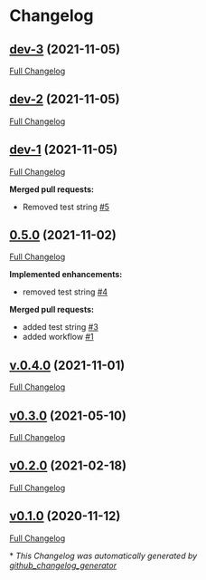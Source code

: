 # Changelog

## [dev-3](https://github.com/eike-hass/identity.rs/tree/dev-3) (2021-11-05)

[Full Changelog](https://github.com/eike-hass/identity.rs/compare/dev-2...dev-3)

## [dev-2](https://github.com/eike-hass/identity.rs/tree/dev-2) (2021-11-05)

[Full Changelog](https://github.com/eike-hass/identity.rs/compare/dev-1...dev-2)

## [dev-1](https://github.com/eike-hass/identity.rs/tree/dev-1) (2021-11-05)

[Full Changelog](https://github.com/eike-hass/identity.rs/compare/0.5.0...dev-1)

**Merged pull requests:**

- Removed test string [\#5](https://github.com/eike-hass/identity.rs/pull/5)

## [0.5.0](https://github.com/eike-hass/identity.rs/tree/0.5.0) (2021-11-02)

[Full Changelog](https://github.com/eike-hass/identity.rs/compare/v.0.4.0...0.5.0)

**Implemented enhancements:**

- removed test string [\#4](https://github.com/eike-hass/identity.rs/pull/4)

**Merged pull requests:**

- added test string [\#3](https://github.com/eike-hass/identity.rs/pull/3)
- added workflow [\#1](https://github.com/eike-hass/identity.rs/pull/1)

## [v.0.4.0](https://github.com/eike-hass/identity.rs/tree/v.0.4.0) (2021-11-01)

[Full Changelog](https://github.com/eike-hass/identity.rs/compare/v0.3.0...v.0.4.0)

## [v0.3.0](https://github.com/eike-hass/identity.rs/tree/v0.3.0) (2021-05-10)

[Full Changelog](https://github.com/eike-hass/identity.rs/compare/v0.2.0...v0.3.0)

## [v0.2.0](https://github.com/eike-hass/identity.rs/tree/v0.2.0) (2021-02-18)

[Full Changelog](https://github.com/eike-hass/identity.rs/compare/v0.1.0...v0.2.0)

## [v0.1.0](https://github.com/eike-hass/identity.rs/tree/v0.1.0) (2020-11-12)

[Full Changelog](https://github.com/eike-hass/identity.rs/compare/360bf5ce64a7f418249cdeadccb22b9aea7daeb6...v0.1.0)



\* *This Changelog was automatically generated by [github_changelog_generator](https://github.com/github-changelog-generator/github-changelog-generator)*
